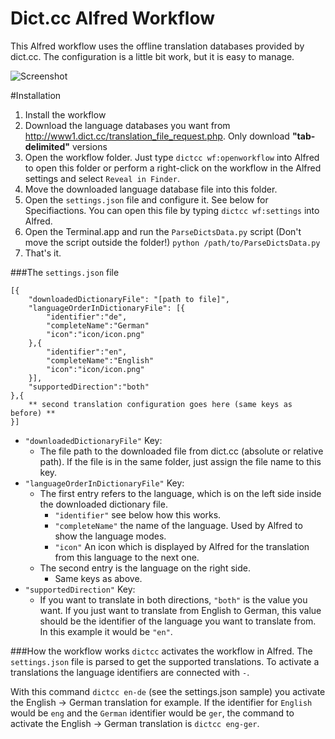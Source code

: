 Dict.cc Alfred Workflow
===================

This Alfred workflow uses the offline translation databases provided by dict.cc. The configuration is a little bit work, but it is easy to manage.

![Screenshot](http://i.imgur.com/gPe3zAz.jpg)


#Installation


1. Install the workflow
2. Download the language databases you want from
	http://www1.dict.cc/translation_file_request.php. Only download **"tab-delimited"** versions
3. Open the workflow folder. Just type `dictcc wf:openworkflow` into Alfred to open this folder or perform a right-click on the workflow in the Alfred settings and select `Reveal in Finder`.
4. Move the downloaded language database file into this folder.
5. Open the `settings.json` file and configure it. See below for Specifiactions. You can open this file by typing `dictcc wf:settings` into Alfred.
6. Open the Terminal.app and run the `ParseDictsData.py` script (Don't move the script outside the folder!)
	`python /path/to/ParseDictsData.py`
7. That's it.

###The `settings.json` file

	[{
		"downloadedDictionaryFile": "[path to file]",
		"languageOrderInDictionaryFile": [{
			"identifier":"de",
			"completeName":"German"
			"icon":"icon/icon.png"
		},{
			"identifier":"en",
			"completeName":"English"
			"icon":"icon/icon.png"
		}],
		"supportedDirection":"both"
	},{
		** second translation configuration goes here (same keys as before) **
	}]

	
* `"downloadedDictionaryFile"`  Key:
	* The file path to the downloaded file from dict.cc (absolute or relative path). If the file is in the same folder, just assign the file name to this key.
* `"languageOrderInDictionaryFile"` Key:
	* The first entry refers to the language, which is on the left side inside the downloaded dictionary file.
		* `"identifier"` see below how this works.
		* `"completeName"` the name of the language. Used by Alfred to show the language modes.
		* `"icon"` An icon which is displayed by Alfred for the translation from this language to the next one. 
	* The second entry is the language on the right side.
		* Same keys as above.
* `"supportedDirection"` Key:
	* If you want to translate in both directions, `"both"` is the value you want. If you just want to translate from English to German, this value should be the identifier of the language you want to translate from. In this example it would be `"en"`.

###How the workflow works
`dictcc` activates the workflow in Alfred. The `settings.json` file is parsed to get the supported translations. To activate a translations the language identifiers are connected with `-`. 

With this command `dictcc en-de` (see the settings.json sample) you activate the English -> German translation for example. If the identifier for `English` would be `eng` and the `German` identifier would be `ger`, the command to activate the English -> German translation is `dictcc eng-ger`.
